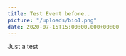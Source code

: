 ```yaml
---
title: Test Event before..
picture: "/uploads/bio1.png"
date: 2020-07-15T15:00:00.000+00:00
---
```


Just a test
